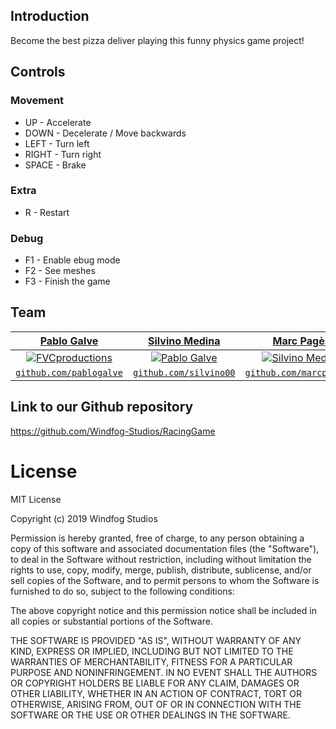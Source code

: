 ## Introduction
Become the best pizza deliver playing this funny physics game project!

## Controls
### Movement
* UP - Accelerate
* DOWN - Decelerate / Move backwards 
* LEFT - Turn left
* RIGHT - Turn right
* SPACE - Brake

### Extra
* R - Restart 

### Debug
* F1 - Enable ebug mode
* F2 - See meshes
* F3 - Finish the game
 
## Team
| <a href="https://github.com/pablogalve" target="_blank">**Pablo Galve**</a> | <a href="https://github.com/silvino00" target="_blank">**Silvino Medina**</a> | <a href="https://github.com/marcpages2020" target="_blank">**Marc Pagès**</a> |
| :---: |:---:| :---:|
| [![FVCproductions](https://avatars1.githubusercontent.com/u/30580652?s=400&v=4)](https://github.com/pablogalve)    | [![Pablo Galve](https://avatars1.githubusercontent.com/u/47743896?s=400&v=4)](https://github.com/silvino00) | [![Silvino Medina](https://avatars3.githubusercontent.com/u/47534017?s=400&v=4)](https://github.com/marcpages2020)  |
| <a href="https://github.com/pablogalve" target="_blank">`github.com/pablogalve`</a> | <a href="https://github.com/silvino00" target="_blank">`github.com/silvino00`</a> | <a href="https://github.com/marcpages2020" target="_blank">`github.com/marcpages00`</a> |

## Link to our Github repository
https://github.com/Windfog-Studios/RacingGame

# License
MIT License

Copyright (c) 2019 Windfog Studios

Permission is hereby granted, free of charge, to any person obtaining a copy
of this software and associated documentation files (the "Software"), to deal
in the Software without restriction, including without limitation the rights
to use, copy, modify, merge, publish, distribute, sublicense, and/or sell
copies of the Software, and to permit persons to whom the Software is
furnished to do so, subject to the following conditions:

The above copyright notice and this permission notice shall be included in all
copies or substantial portions of the Software.

THE SOFTWARE IS PROVIDED "AS IS", WITHOUT WARRANTY OF ANY KIND, EXPRESS OR
IMPLIED, INCLUDING BUT NOT LIMITED TO THE WARRANTIES OF MERCHANTABILITY,
FITNESS FOR A PARTICULAR PURPOSE AND NONINFRINGEMENT. IN NO EVENT SHALL THE
AUTHORS OR COPYRIGHT HOLDERS BE LIABLE FOR ANY CLAIM, DAMAGES OR OTHER
LIABILITY, WHETHER IN AN ACTION OF CONTRACT, TORT OR OTHERWISE, ARISING FROM,
OUT OF OR IN CONNECTION WITH THE SOFTWARE OR THE USE OR OTHER DEALINGS IN THE
SOFTWARE.
